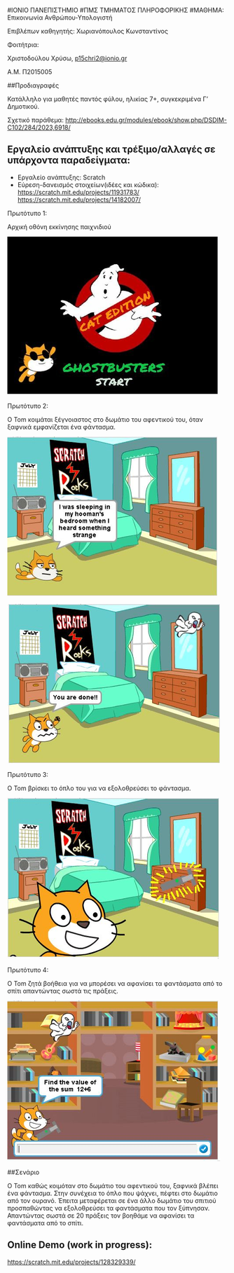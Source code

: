 ﻿#ΙΟΝΙΟ ΠΑΝΕΠΙΣΤΗΜΙΟ 
#ΠΜΣ ΤΜΗΜΑΤΟΣ ΠΛΗΡΟΦΟΡΙΚΗΣ 
#ΜΑΘΗΜΑ: Επικοινωνία Ανθρώπου-Υπολογιστή 
 
Επιβλέπων καθηγητής: Χωριανόπουλος Κωνσταντίνος 

Φοιτήτρια:

Χριστοδούλου Χρύσω, p15chri2@ionio.gr

Α.Μ. Π2015005 


##Προδιαγραφές

Κατάλληλο για μαθητές παντός φύλου, ηλικίας 7+, συγκεκριμένα Γ’ Δημοτικού.

Σχετικό παράθεμα: http://ebooks.edu.gr/modules/ebook/show.php/DSDIM-C102/284/2023,6918/

## Εργαλείο ανάπτυξης και τρέξιμο/αλλαγές σε υπάρχοντα παραδείγματα:

*	Εργαλείο ανάπτυξης: Scratch
*	Εύρεση-δανεισμός στοιχείων(ιδέες και κώδικα):
https://scratch.mit.edu/projects/11931783/
https://scratch.mit.edu/projects/14182007/


Πρωτότυπο 1: 

Αρχική οθόνη εκκίνησης παιχνιδιού

![screen](screen.JPG)

Πρωτότυπο 2: 

Ο Tom κοιμάται ξέγνοιαστος στο δωμάτιο του αφεντικού του, όταν ξαφνικά εμφανίζεται ένα φάντασμα.

![screen1](screen1.JPG)

![screen1.1](screen1.1.JPG)

Πρωτότυπο 3: 

Ο Tom βρίσκει το όπλο του για να εξολοθρεύσει το φάντασμα. 

![screen2](screen2.JPG)

Πρωτότυπο 4: 

Ο Tom ζητά βοήθεια για να μπορέσει να αφανίσει τα φαντάσματα από το σπίτι απαντώντας σωστά τις πράξεις.

![screen3](screen3.JPG)






##Σενάριο 

Ο Tom καθώς κοιμόταν στο δωμάτιο του αφεντικού του, ξαφνικά βλέπει ένα φάντασμα. Στην συνέχεια το όπλο που ψάχνει, πέφτει στο δωμάτιο από τον ουρανό. Έπειτα μεταφέρεται σε ένα άλλο δωμάτιο του σπιτιού προσπαθώντας να εξολοθρεύσει τα φαντάσματα που τον ξύπνησαν. Απαντώντας σωστά σε 20 πράξεις τον βοηθάμε να αφανίσει τα φαντάσματα από το σπίτι.

## Online Demo (work in progress):
 
https://scratch.mit.edu/projects/128329339/ 





